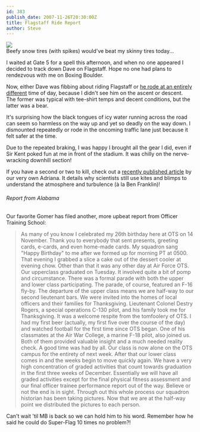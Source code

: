 ```yaml
---
id: 383
publish_date: 2007-11-26T20:30:00Z
title: Flagstaff Ride Report
author: Steve
---
```

![](http://www.flagstafffrenzy.org/wp-content/uploads/2007/11/DougBike2.jpg)  
Beefy snow tires (with spikes) would've beat my skinny tires today...

I waited at Gate 5 for a spell this afternoon, and when no one appeared I decided to track down Dave on Flagstaff. Hope no one had plans to rendezvous with me on Boxing Boulder.

Now, either Dave was fibbing about riding Flagstaff or [he rode at an entirely different](http://www.flagstafffrenzy.org/2007/11/26/flagstaff-ride-report-39#comment-564) time of day, because I didn't see him on the ascent or descent. The former was typical with tee-shirt temps and decent conditions, but the latter was a bear.

It's surprising how the black tongues of icy water running across the road can seem so harmless on the way up and yet so deadly on the way down. I dismounted repeatedly or rode in the oncoming traffic lane just because it felt safer at the time.

Due to the repeated braking, I was happy I brought all the gear I did, even if Sir Kent poked fun at me in front of the stadium. It was chilly on the nerve-wracking downhill section!

If you have a second or two to kill, check out a [recently published article](http://www.livescience.com/environment/071123-bts-yannick.html) by our very own Adriana. It details why scientists still use kites and blimps to understand the atmosphere and turbulence (à la Ben Franklin)!

###### Report from Alabama

Our favorite Gomer has filed another, more upbeat report from Officer Training School:

> As many of you know I celebrated my 26th birthday here at OTS on 14 November. Thank you to everybody that sent presents, greeting cards, e-cards, and even home-made cards. My squadron sang "Happy Birthday" to me after we formed up for morning PT at 0500. That evening I grabbed a slice a cake out of the dessert cooler at evening chow. Other than that it was any other day at Air Force OTS. Our upperclass graduated on Tuesday. It involved quite a bit of pomp and circumstance. There was a formal parade with both the upper and lower class participating. The parade, of course, featured an F-16 fly-by. The departure of the upper class means we are half-way to our second lieutenant bars. We were invited into the homes of local officers and their families for Thanksgiving. Lieutenant Colonel Destry Rogers, a special operations C-130 pilot, and his family took me for Thanksgiving. It was a welcome respite from the tomfoolery of OTS. I had my first beer (actually, my first five over the course of the day) and watched football for the first time since OTS began. One of his classmates at the Air War College, a marine F-18 pilot, also joined us. Both of them provided valuable insight and a much needed reality check. A good time was had by all. Our class is now alone on the OTS campus for the entirety of next week. After that our lower class comes in and the weeks begin to move quickly again. We have a very high concentration of graded activities that count towards graduation in the first three weeks of December. Essentially we will have all graded activities except for the final physical fitness assessment and our final officer trainee performance report out of the way. Believe or not the end is in sight. Through out this whole process our squadron historian has been taking pictures. Now that we are at the half-way point we distributed the pictures to each person.

Can't wait 'til MB is back so we can hold him to his word. Remember how he said he could do Super-Flag 10 times no problem?!